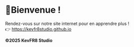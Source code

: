 # 👋Bienvenue !
Rendez-vous sur notre site internet pour en apprendre plus ! 
<br>
👉 https://kevfr8studio.github.io

**©2025 KevFR8 Studio**
